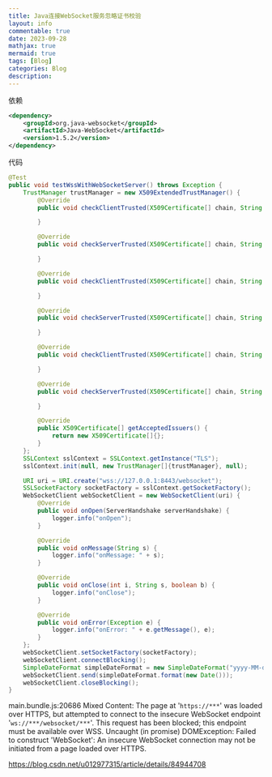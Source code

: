 ```yaml
---
title: Java连接WebSocket服务忽略证书校验
layout: info
commentable: true
date: 2023-09-28
mathjax: true
mermaid: true
tags: [Blog]
categories: Blog
description: 
---
```


依赖

```xml
<dependency>
    <groupId>org.java-websocket</groupId>
    <artifactId>Java-WebSocket</artifactId>
    <version>1.5.2</version>
</dependency>
```

代码

```java
@Test
public void testWssWithWebSocketServer() throws Exception {
    TrustManager trustManager = new X509ExtendedTrustManager() {
        @Override
        public void checkClientTrusted(X509Certificate[] chain, String authType, Socket socket) throws CertificateException {

        }

        @Override
        public void checkServerTrusted(X509Certificate[] chain, String authType, Socket socket) throws CertificateException {

        }

        @Override
        public void checkClientTrusted(X509Certificate[] chain, String authType, SSLEngine engine) throws CertificateException {

        }

        @Override
        public void checkServerTrusted(X509Certificate[] chain, String authType, SSLEngine engine) throws CertificateException {

        }

        @Override
        public void checkClientTrusted(X509Certificate[] chain, String authType) throws CertificateException {

        }

        @Override
        public void checkServerTrusted(X509Certificate[] chain, String authType) throws CertificateException {

        }

        @Override
        public X509Certificate[] getAcceptedIssuers() {
            return new X509Certificate[]{};
        }
    };
    SSLContext sslContext = SSLContext.getInstance("TLS");
    sslContext.init(null, new TrustManager[]{trustManager}, null);

    URI uri = URI.create("wss://127.0.0.1:8443/websocket");
    SSLSocketFactory socketFactory = sslContext.getSocketFactory();
    WebSocketClient webSocketClient = new WebSocketClient(uri) {
        @Override
        public void onOpen(ServerHandshake serverHandshake) {
            logger.info("onOpen");
        }

        @Override
        public void onMessage(String s) {
            logger.info("onMessage: " + s);
        }

        @Override
        public void onClose(int i, String s, boolean b) {
            logger.info("onClose");
        }

        @Override
        public void onError(Exception e) {
            logger.info("onError: " + e.getMessage(), e);
        }
    };
    webSocketClient.setSocketFactory(socketFactory);
    webSocketClient.connectBlocking();
    SimpleDateFormat simpleDateFormat = new SimpleDateFormat("yyyy-MM-dd");
    webSocketClient.send(simpleDateFormat.format(new Date()));
    webSocketClient.closeBlocking();
}
```



main.bundle.js:20686 Mixed Content: The page at '`https://***`' was loaded over HTTPS, but attempted to connect to the insecure WebSocket endpoint '`ws://***/websocket/***`'. This request has been blocked; this endpoint must be available over WSS.
Uncaught (in promise) DOMException: Failed to construct 'WebSocket': An insecure WebSocket connection may not be initiated from a page loaded over HTTPS.

https://blog.csdn.net/u012977315/article/details/84944708
